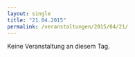 ```yaml
---
layout: single
title: "21.04.2015"
permalink: /veranstaltungen/2015/04/21/
---
```


Keine Veranstaltung an diesem Tag.
